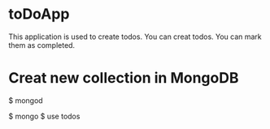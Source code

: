# toDoApp

This application is used to create todos.
You can creat todos.
You can mark them as completed.


# Creat new collection in MongoDB

$ mongod

$ mongo
$ use todos